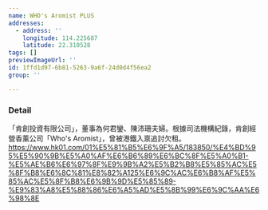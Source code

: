 ```yaml
---
name: WHO's Aromist PLUS
addresses:
  - address: ''
    longitude: 114.225687
    latitude: 22.310528
tags: []
previewImageUrl: ''
id: 1ffd1d97-6b81-5263-9a6f-24d0d4f56ea2
group: ''

---
```

### Detail
「肯創投資有限公司」，董事為何君鑾、陳沛珊夫婦。根據司法機構紀錄，肯創經營香薰公司「Who's Aromist」，曾被港鐵入禀追討欠租。
https://www.hk01.com/01%E5%81%B5%E6%9F%A5/183850/%E4%BD%95%E5%90%9B%E5%A0%AF%E6%B6%89%E6%BC%8F%E5%A0%B1-%E5%AE%B6%E6%97%8F%E9%9B%A2%E5%B2%B8%E5%85%AC%E5%8F%B8%E6%8C%81%E8%82%A125%E6%9C%AC%E6%B8%AF%E5%85%AC%E5%8F%B8%E6%9B%9D%E5%85%89-%E9%83%A8%E5%88%86%E6%A5%AD%E5%8B%99%E6%9C%AA%E6%98%8E
